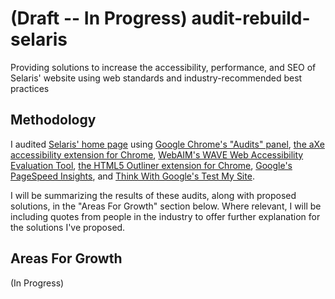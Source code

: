 # (Draft -- In Progress) audit-rebuild-selaris
Providing solutions to increase the accessibility, performance, and SEO of Selaris' website using web standards and industry-recommended best practices

## Methodology

I audited [Selaris' home page](https://www.selaris.ca/) using [Google Chrome's "Audits" panel](https://developers.google.com/web/tools/lighthouse/#devtools), [the aXe accessibility extension for Chrome](https://chrome.google.com/webstore/detail/axe/lhdoppojpmngadmnindnejefpokejbdd), [WebAIM's WAVE Web Accessibility Evaluation Tool](https://wave.webaim.org/), [the HTML5 Outliner extension for Chrome](https://chrome.google.com/webstore/detail/html5-outliner/afoibpobokebhgfnknfndkgemglggomo?hl=en), [Google's PageSpeed Insights](https://developers.google.com/speed/pagespeed/insights/), and [Think With Google's Test My Site](https://testmysite.thinkwithgoogle.com/).

I will be summarizing the results of these audits, along with proposed solutions, in the "Areas For Growth" section below. Where relevant, I will be including quotes from people in the industry to offer further explanation for the solutions I've proposed.

## Areas For Growth

(In Progress)
